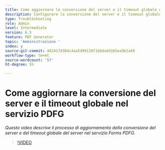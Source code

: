 ```yaml
---
title: Come aggiornare la conversione del server e il timeout globale del server nel servizio PDFG
description: Configurare la conversione del server e il timeout globale del server per PDF Generator
type: Troubleshooting
role: Admin
level: Intermediate
version: 6.5
feature: PDF Generator
topic: 'Amministrazione '
index: y
source-git-commit: 462417d384c4aa5d99110f1b8dadd165ea9b2a49
workflow-type: tm+mt
source-wordcount: '57'
ht-degree: 5%

---
```



# Come aggiornare la conversione del server e il timeout globale nel servizio PDFG

*Questo video descrive il processo di aggiornamento della conversione del server e del timeout globale del server nel servizio Forms PDFG.*

>[!VIDEO](https://video.tv.adobe.com/v/335514?quality=9&learn=on)

